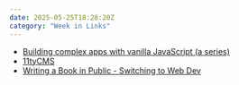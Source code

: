 ```yaml
---
date: 2025-05-25T18:28:20Z
category: "Week in Links"
---
```


* [Building complex apps with vanilla JavaScript (a series)](https://gomakethings.com/building-complex-apps-with-vanilla-javascript-a-series/) 
* [11tyCMS](https://thinkymeat.neocities.org/posts/11tycms/) 
* [Writing a Book in Public - Switching to Web Dev](https://amberwilson.co.uk/blog/writing-a-book-in-public-switching-to-web-dev/) 